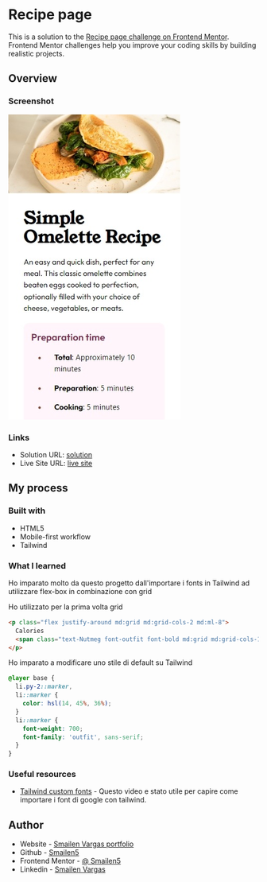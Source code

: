 # Recipe page

This is a solution to the [Recipe page challenge on Frontend Mentor](https://www.frontendmentor.io/challenges/recipe-page-KiTsR8QQKm). Frontend Mentor challenges help you improve your coding skills by building realistic projects. 


## Overview

### Screenshot

![smartphone](./screenshot/Smartphone.jpeg)
<!-- ![desktop](./screenshot/desktop.jpeg) -->


### Links

- Solution URL: [solution](https://github.com/Smailen5/Frontend-Mentor-Challenge/tree/main/recipe-page-main-main)
- Live Site URL: [live site](https://smailen5.github.io/Frontend-Mentor-Challenge/recipe-page-main-main/)

## My process

### Built with

- HTML5
- Mobile-first workflow
- Tailwind


### What I learned

Ho imparato molto da questo progetto dall'importare i fonts in Tailwind ad utilizzare flex-box in combinazione con grid

Ho utilizzato per la prima volta grid
```html
<p class="flex justify-around md:grid md:grid-cols-2 md:ml-8">
  Calories
  <span class="text-Nutmeg font-outfit font-bold md:grid md:grid-cols-1">277kcal</span>
</p>
```
Ho imparato a modificare uno stile di default su Tailwind
```css
@layer base {
  li.py-2::marker,
  li::marker {
    color: hsl(14, 45%, 36%);
  }
  li::marker {
    font-weight: 700;
    font-family: 'outfit', sans-serif;
  }
}
```


### Useful resources

- [Tailwind custom fonts](https://www.youtube.com/watch?v=arfDRUIZOiw&ab_channel=NetNinja) - Questo video e stato utile per capire come importare i font di google con tailwind.


## Author

- Website - [Smailen Vargas portfolio](https://smailenvargas.com/)
- Github - [Smailen5](https://github.com/Smailen5)
- Frontend Mentor - [@ Smailen5](https://www.frontendmentor.io/profile/Smailen5)
- Linkedin - [Smailen Vargas](https://www.linkedin.com/in/smailen-vargas/)